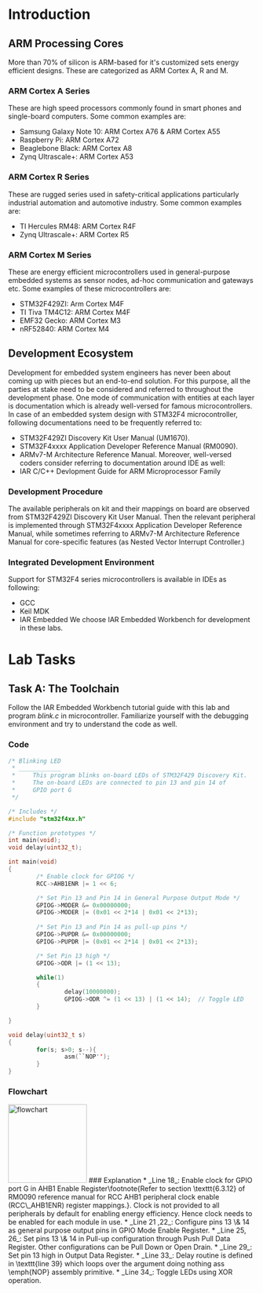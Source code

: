 # Introduction
## ARM Processing Cores
More than 70% of silicon is ARM-based for it's customized sets energy efficient designs. These are categorized as ARM Cortex A, R and M.
### ARM Cortex A Series
These are high speed processors commonly found in smart phones and single-board computers. Some common examples are:
* Samsung Galaxy Note 10: ARM Cortex A76 \& ARM Cortex A55
* Raspberry Pi: ARM Cortex A72
* Beaglebone Black: ARM Cortex A8
* Zynq Ultrascale+: ARM Cortex A53
### ARM Cortex R Series
These are rugged series used in safety-critical applications particularly industrial automation and automotive industry. Some common examples are:
* TI Hercules RM48: ARM Cortex R4F
* Zynq Ultrascale+: ARM Cortex R5
### ARM Cortex M Series
These are energy efficient microcontrollers used in general-purpose embedded systems as sensor nodes, ad-hoc communication and gateways etc. Some examples of these microcontrollers are:
* STM32F429ZI: Arm Cortex M4F
* TI Tiva TM4C12: ARM Cortex M4F
* EMF32 Gecko: ARM Cortex M3
* nRF52840: ARM Cortex M4

## Development Ecosystem
Development for embedded system engineers has never been about coming up with pieces but an end-to-end solution. For this purpose, all the parties at stake need to be considered and referred to throughout the development phase. One mode of communication with entities at each layer is documentation which is already well-versed for famous microcontrollers. In case of an embedded system design with STM32F4 microcontroller, following documentations need to be frequently referred to:
* STM32F429ZI Discovery Kit User Manual (UM1670).
* STM32F4xxxx Application Developer Reference Manual (RM0090).
* ARMv7-M Architecture Reference Manual.
Moreover, well-versed coders consider referring to documentation around IDE as well:
* IAR C/C++ Devlopment Guide for ARM Microprocessor Family
### Development Procedure
The available peripherals on kit and their mappings on board are observed from STM32F429ZI Discovery Kit User Manual. Then the relevant peripheral is implemented through STM32F4xxxx Application Developer Reference Manual, while sometimes referring to ARMv7-M Architecture Reference Manual for core-specific features (as Nested Vector Interrupt Controller.)
### Integrated Development Environment
Support for STM32F4 series microcontrollers is available in IDEs as following:
* GCC
* Keil MDK
* IAR Embedded
We choose IAR Embedded Workbench for development in these labs.

# Lab Tasks
## Task A: The Toolchain
Follow the IAR Embedded Workbench tutorial guide with this lab and program _blink.c_ in microcontroller. Familiarize yourself with the debugging environment and try to understand the code as well.
### Code
```C
/* Blinking LED
 * ____________
 *     This program blinks on-board LEDs of STM32F429 Discovery Kit.
 *     The on-board LEDs are connected to pin 13 and pin 14 of
 *     GPIO port G
 */

/* Includes */
#include "stm32f4xx.h"

/* Function prototypes */
int main(void);
void delay(uint32_t);

int main(void)
{
        /* Enable clock for GPIOG */
        RCC->AHB1ENR |= 1 << 6;

        /* Set Pin 13 and Pin 14 in General Purpose Output Mode */
        GPIOG->MODER &= 0x00000000;
        GPIOG->MODER |= (0x01 << 2*14 | 0x01 << 2*13);
        
        /* Set Pin 13 and Pin 14 as pull-up pins */
        GPIOG->PUPDR &= 0x00000000;
        GPIOG->PUPDR |= (0x01 << 2*14 | 0x01 << 2*13);

        /* Set Pin 13 high */
        GPIOG->ODR |= (1 << 13);

        while(1)
        {
                delay(10000000);
                GPIOG->ODR ^= (1 << 13) | (1 << 14);  // Toggle LED
        }

}

void delay(uint32_t s)
{
        for(s; s>0; s--){
                asm(``NOP'');
        }
}
```
### Flowchart
<img src="https://github.com/Uthmanhere/EE423-EmbeddedSystems/blob/master/Lab_01/img/flow_0.png" alt="flowchart" width="160"/>
### Explanation
* _Line 18_: Enable clock for GPIO port G in AHB1 Enable Register\footnote{Refer to section \texttt{6.3.12} of RM0090 reference manual for RCC AHB1 peripheral clock enable (RCC\_AHB1ENR) register mappings.}. Clock is not provided to all peripherals by default for enabling energy efficiency. Hence clock needs to be enabled for each module in use.
* _Line 21 ,22_: Configure pins 13 \& 14 as general purpose output pins in GPIO Mode Enable Register.
* _Line 25, 26_: Set pins 13 \& 14 in Pull-up configuration through Push Pull Data Register. Other configurations can be Pull Down or Open Drain.
* _Line 29_: Set pin 13 high in Output Data Register.
* _Line 33_: Delay routine is defined in \texttt{line 39} which loops over the argument doing nothing ass \emph{NOP} assembly primitive.
* _Line 34_: Toggle LEDs using XOR operation.
